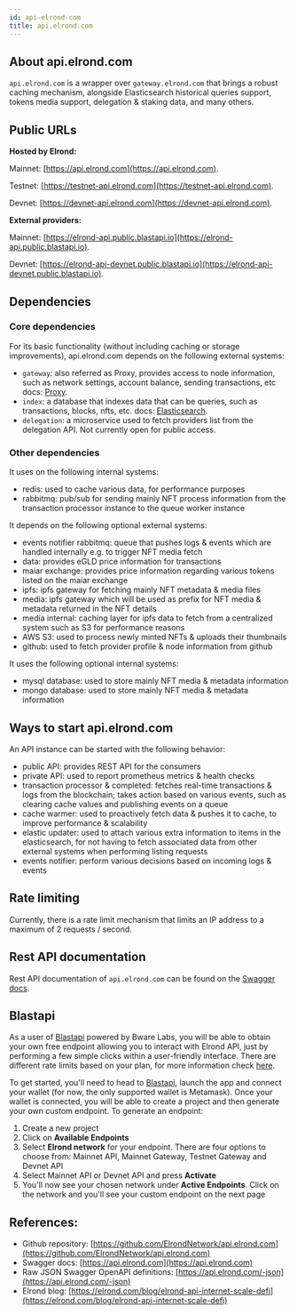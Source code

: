 ```yaml
---
id: api-elrond-com
title: api.elrond.com
---
```


## About api.elrond.com

`api.elrond.com` is a wrapper over `gateway.elrond.com` that brings a robust caching mechanism, alongside Elasticsearch 
historical queries support, tokens media support, delegation & staking data, and many others. 

## Public URLs

**Hosted by Elrond:**

Mainnet: [https://api.elrond.com](https://api.elrond.com).

Testnet: [https://testnet-api.elrond.com](https://testnet-api.elrond.com).

Devnet: [https://devnet-api.elrond.com](https://devnet-api.elrond.com).

**External providers:**

Mainnet: [https://elrond-api.public.blastapi.io](https://elrond-api.public.blastapi.io).

Devnet: [https://elrond-api-devnet.public.blastapi.io](https://elrond-api-devnet.public.blastapi.io).

## Dependencies

### Core dependencies 
For its basic functionality (without including caching or storage improvements), api.elrond.com depends on the following external systems:

- `gateway`: also referred as Proxy, provides access to node information, such as network settings, account balance, sending transactions, etc
        docs: [Proxy](/sdk-and-tools/proxy).
- `index`: a database that indexes data that can be queries, such as transactions, blocks, nfts, etc.
        docs: [Elasticsearch](/sdk-and-tools/elastic-search).
- `delegation`: a microservice used to fetch providers list from the delegation API. Not currently open for public access.

### Other dependencies
It uses on the following internal systems:

- redis: used to cache various data, for performance purposes
- rabbitmq: pub/sub for sending mainly NFT process information from the transaction processor instance to the queue worker instance

It depends on the following optional external systems:

- events notifier rabbitmq: queue that pushes logs & events which are handled internally e.g. to trigger NFT media fetch
- data: provides eGLD price information for transactions
- maiar exchange: provides price information regarding various tokens listed on the maiar exchange
- ipfs: ipfs gateway for fetching mainly NFT metadata & media files
- media: ipfs gateway which will be used as prefix for NFT media & metadata returned in the NFT details
- media internal: caching layer for ipfs data to fetch from a centralized system such as S3 for performance reasons
- AWS S3: used to process newly minted NFTs & uploads their thumbnails
- github: used to fetch provider profile & node information from github

It uses the following optional internal systems:

- mysql database: used to store mainly NFT media & metadata information
- mongo database: used to store mainly NFT media & metadata information

## Ways to start api.elrond.com

An API instance can be started with the following behavior:

- public API: provides REST API for the consumers
- private API: used to report prometheus metrics & health checks
- transaction processor & completed: fetches real-time transactions & logs from the blockchain; takes action based on various events, such as clearing cache values and publishing events on a queue
- cache warmer: used to proactively fetch data & pushes it to cache, to improve performance & scalability
- elastic updater: used to attach various extra information to items in the elasticsearch, for not having to fetch associated data from other external systems when performing listing requests
- events notifier: perform various decisions based on incoming logs & events

## Rate limiting

Currently, there is a rate limit mechanism that limits an IP address to a maximum of 2 requests / second.

## Rest API documentation

Rest API documentation of `api.elrond.com` can be found on the [Swagger docs](https://api.elrond.com).

## Blastapi


As a user of [Blastapi](https://blastapi.io/) powered by Bware Labs, you will be able to obtain your own free endpoint allowing you to interact with Elrond API, just by performing a few simple clicks within a user-friendly interface. There are different rate limits based on your plan, for more information check [here](https://docs.blastapi.io/blast-documentation/apis-documentation/elrond).

To get started, you'll need to head to [Blastapi](https://blastapi.io/), launch the app and connect your wallet (for now, the only supported wallet is Metamask). Once your wallet is connected, you will be able to create a project and then generate your own custom endpoint. To generate an endpoint:

1. Create a new project
2. Click on **Available Endpoints**
3. Select **Elrond network** for your endpoint. There are four options to choose from: Mainnet API, Mainnet Gateway, Testnet Gateway and Devnet API
4. Select Mainnet API or Devnet API and press **Activate**
5. You'll now see your chosen network under **Active Endpoints**. Click on the network and you'll see your custom endpoint on the next page 

## References:

- Github repository: [https://github.com/ElrondNetwork/api.elrond.com](https://github.com/ElrondNetwork/api.elrond.com)
- Swagger docs: [https://api.elrond.com](https://api.elrond.com)
- Raw JSON Swagger OpenAPI definitions: [https://api.elrond.com/-json](https://api.elrond.com/-json)
- Elrond blog: [https://elrond.com/blog/elrond-api-internet-scale-defi](https://elrond.com/blog/elrond-api-internet-scale-defi)
